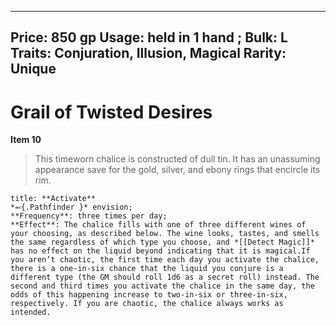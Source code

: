 
---
Price: 850 gp
Usage: held in 1 hand
;
Bulk: L
Traits: Conjuration, Illusion, Magical
Rarity: Unique
---

# Grail of Twisted Desires

**Item 10**

> This timeworn chalice is constructed of dull tin. It has an unassuming appearance save for the gold, silver, and ebony rings that encircle its rim.

```ad-embed-ability
title: **Activate**
*⬻{.Pathfinder }* envision; 
**Frequency**: three times per day;
**Effect**: The chalice fills with one of three different wines of your choosing, as described below. The wine looks, tastes, and smells the same regardless of which type you choose, and *[[Detect Magic]]* has no effect on the liquid beyond indicating that it is magical.If you aren’t chaotic, the first time each day you activate the chalice, there is a one-in-six chance that the liquid you conjure is a different type (the GM should roll 1d6 as a secret roll) instead. The second and third times you activate the chalice in the same day, the odds of this happening increase to two-in-six or three-in-six, respectively. If you are chaotic, the chalice always works as intended.

```
